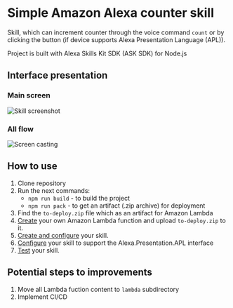 # Simple Amazon Alexa counter skill

Skill, which can increment counter through the voice command `count` or by clicking the button (if device supports Alexa Presentation Language (APL)).

Project is built with Alexa Skills Kit SDK (ASK SDK) for Node.js


## Interface presentation

### Main screen
![Skill screenshot](https://i.gyazo.com/3278c8e826ed31ea8b4e1363a44f052d.png)

### All flow
![Screen casting](https://i.gyazo.com/b792a849ae94fb8050610f5313672c1a.gif)


## How to use

1. Clone repository
2. Run the next commands:  
   - `npm run build` - to build the project
   - `npm run pack` - to get an artifact (.zip archive) for deployment
3. Find the `to-deploy.zip` file which as an artifact for Amazon Lambda
4. [Create](https://developer.amazon.com/en-US/docs/alexa/alexa-skills-kit-sdk-for-nodejs/develop-your-first-skill.html#create-lambda) your own Amazon Lambda function and upload `to-deploy.zip` to it.
5. [Create and configure](https://developer.amazon.com/en-US/docs/alexa/alexa-skills-kit-sdk-for-nodejs/develop-your-first-skill.html#create-configure-skill) your skill.
6. [Configure](https://developer.amazon.com/en-US/docs/alexa/alexa-presentation-language/apl-support-for-your-skill.html) your skill to support the Alexa.Presentation.APL interface
7. [Test](https://developer.amazon.com/en-US/docs/alexa/alexa-skills-kit-sdk-for-nodejs/develop-your-first-skill.html#test-skill) your skill.


## Potential steps to improvements

1. Move all Lambda fuction content to `lambda` subdirectory
2. Implement CI/CD